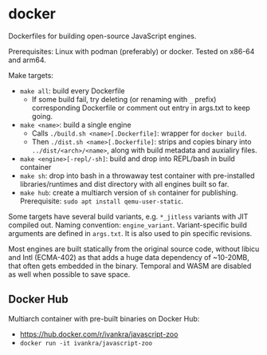 # docker

Dockerfiles for building open-source JavaScript engines.

Prerequisites: Linux with podman (preferably) or docker.
Tested on x86-64 and arm64.

Make targets:
  * `make all`: build every Dockerfile
    * If some build fail, try deleting (or renaming with `_` prefix)
      corresponding Dockerfile or comment out entry in args.txt to keep going.
  * `make <name>`: build a single engine
    * Calls `./build.sh <name>[.Dockerfile]`: wrapper for `docker build`.
    * Then `./dist.sh <name>[.Dockerfile]`: strips and copies binary into
      `../dist/<arch>/<name>`, along with build metadata and auxialiry files.
  * `make <engine>[-repl/-sh]`: build and drop into REPL/bash in build container
  * `make sh`: drop into bash in a throwaway test container with pre-installed
    libraries/runtimes and dist directory with all engines built so far.
  * `make hub`: create a multiarch version of `sh` container for publishing.
    Prerequisite: `sudo apt install qemu-user-static`.

Some targets have several build variants, e.g. `*_jitless` variants with
JIT compiled out. Naming convention: `engine_variant`. Variant-specific
build arguments are defined in `args.txt`. It is also used to pin
specific revisions.

Most engines are built statically from the original source code, without
libicu and Intl (ECMA-402) as that adds a huge data dependency of ~10-20MB,
that often gets embedded in the binary. Temporal and WASM are disabled
as well when possible to save space.

## Docker Hub

Multiarch container with pre-built binaries on Docker Hub:

  * https://hub.docker.com/r/ivankra/javascript-zoo
  * `docker run -it ivankra/javascript-zoo`
